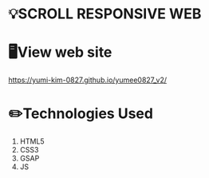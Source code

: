 # 💡SCROLL RESPONSIVE WEB

# 🖥️View web site
https://yumi-kim-0827.github.io/yumee0827_v2/

# ✏️Technologies Used
1.  HTML5
2.  CSS3
3.  GSAP
4.  JS
